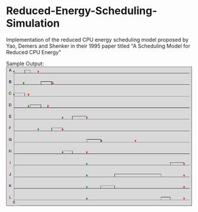 # Reduced-Energy-Scheduling-Simulation
Implementation of the reduced CPU energy scheduling model proposed by Yao, Demers and Shenker in their 1995 paper titled "A Scheduling Model for Reduced CPU Energy"

Sample Output:
![alt text](https://github.com/andrewi66doe/Reduced-Energy-Scheduling-Simulation/blob/master/sample_output/schedule.png)
